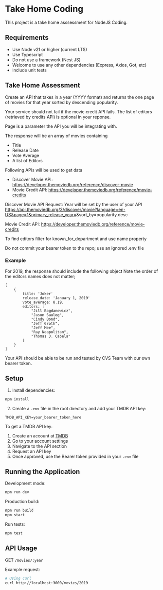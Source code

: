 # Take Home Coding
This project is a take home asssessment for NodeJS Coding.

## Requirements
- Use Node v21 or higher (current LTS)
- Use Typescript
- Do not use a framework (Nest JS)
- Welcome to use any other dependencies (Express, Axios, Got, etc)
- Include unit tests

## Take Home Assessment
Create an API that takes in a year (YYYY format) and returns the one page of movies for that year sorted by descending popularity. 

Your service should not fail if the movie credit API fails. The list of editors (retrieved by credits API) is optional in your reponse.

Page is a parameter the API you will be integrating with.

The response will be an array of movies containing
- Title
- Release Date
- Vote Average
- A list of Editors

Following APIs will be used to get data
- Discover Movie API: https://developer.themoviedb.org/reference/discover-movie
- Movie Credit API: https://developer.themoviedb.org/reference/movie-credits

Discover Movie API Request: 
Year will be set by the user of your API
https://api.themoviedb.org/3/discover/movie?language=en-US&page=1&primary_release_year=<YEAR>&sort_by=popularity.desc

Movie Credit API: 
https://developer.themoviedb.org/reference/movie-credits 

To find editors filter for known_for_department and use name property

Do not commit your bearer token to the repo; use an ignored .env file

### Example

For 2019, the response should include the following object
Note the order of the  editors names does not matter;
```
[
    {
        title: 'Joker'
        release_date: 'January 1, 2019'
        vote_average: 8.19,
        editors: [
            "Jill Bogdanowicz",
            "Jason Saulog",
            "Cindy Bond",
            "Jeff Groth",
            "Jeff Mee",
            "Ray Neapolitan",
            "Thomas J. Cabela"
        ]
    }
]
```
Your API should be able to be run and tested by CVS Team with our own bearer token.

## Setup

1. Install dependencies:
```bash
npm install
```

2. Create a `.env` file in the root directory and add your TMDB API key:
```
TMDB_API_KEY=your_bearer_token_here
```

To get a TMDB API key:
1. Create an account at [TMDB](https://www.themoviedb.org/)
2. Go to your account settings
3. Navigate to the API section
4. Request an API key
5. Once approved, use the Bearer token provided in your `.env` file



## Running the Application

Development mode:
```bash
npm run dev
```

Production build:
```bash
npm run build
npm start
```

Run tests:
```bash
npm test
```

## API Usage

GET `/movies/:year`

Example request:
```bash
# Using curl
curl http://localhost:3000/movies/2019

